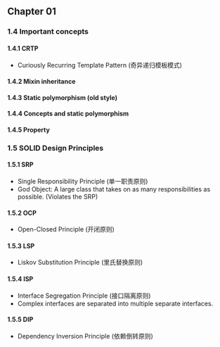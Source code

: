 ## Chapter 01 
### 1.4 Important concepts
#### 1.4.1 CRTP
* Curiously Recurring Template Pattern (奇异递归模板模式)
#### 1.4.2 Mixin inheritance
#### 1.4.3 Static polymorphism (old style)
#### 1.4.4 Concepts and static polymorphism
#### 1.4.5 Property
### 1.5 SOLID Design Principles
#### 1.5.1 SRP
* Single Responsibility Principle (单一职责原则)
* God Object: A large class that takes on as many responsibilities as possible. (Violates the SRP)
#### 1.5.2 OCP
* Open-Closed Principle (开闭原则)
#### 1.5.3 LSP
* Liskov Substitution Principle (里氏替换原则)
#### 1.5.4 ISP
* Interface Segregation Principle (接口隔离原则)
* Complex interfaces are separated into multiple separate interfaces.
#### 1.5.5 DIP
* Dependency Inversion Principle (依赖倒转原则)